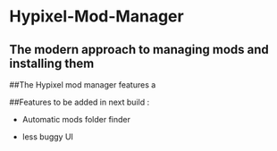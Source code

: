 # Hypixel-Mod-Manager
## The modern approach to managing mods and installing them

##The Hypixel mod manager features a 

##Features to be added in next build : 

* Automatic mods folder finder

* less buggy UI
